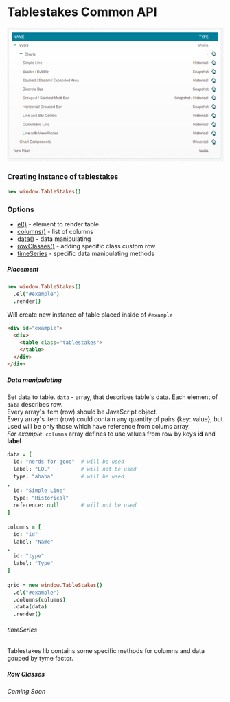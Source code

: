 # Tablestakes Common API

![GitHub Logo](/docs/common/common_1.png)

### Creating instance of tablestakes

```coffeescript
new window.TableStakes()
```

### Options

* [el()](#placement) - element to render table
* [columns()](columns.md) - list of columns
* [data()](#data-manipulating) - data manipulating
* [rowClasses()](#row-classes) - adding specific class custom row
* [timeSeries](#timeseries) - specific data manipulating methods



##### Placement

```coffeescript
new window.TableStakes()
  .el("#example")
  .render()
```
Will create new instance of table placed inside of ```#example```
```html
<div id="example">
  <div>
    <table class="tablestakes">
    </table>
  </div>
</div>
```
  
  
  
##### Data manipulating

Set data to table. 
```data``` - array, that describes table's data. Each element of ```data``` describes row.  
Every array's item (row) should be JavaScript object.  
Every array's item (row) could contain any quantity of pairs {key: value}, but used will be only those which have reference from colums array.  
*For example*: ```columns``` array defines to use values from row by keys **id** and **label**

```coffeescript
data = [
  id: "nerds for good"  # will be used
  label: "LOL"          # will not be used
  type: "ahaha"         # will be used
,
  id: "Simple Line"
  type: "Historical"
  reference: null       # will not be used
]

columns = [
  id: "id"
  label: "Name"
,
  id: "type"
  label: "Type"
]

grid = new window.TableStakes()
  .el("#example")
  .columns(columns)
  .data(data)
  .render()
```

###### timeSeries

Tablestakes lib contains some specific methods for columns and data gouped by tyme factor.



##### Row Classes

*Coming Soon*